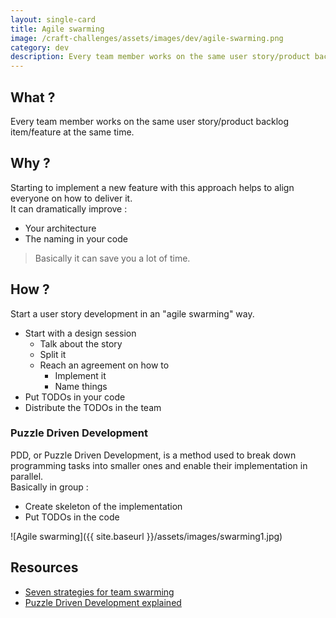 ```yaml
---
layout: single-card
title: Agile swarming
image: /craft-challenges/assets/images/dev/agile-swarming.png
category: dev
description: Every team member works on the same user story/product backlog item/feature at the same time.
---
```



## What ?
Every team member works on the same user story/product backlog item/feature at the same time.

## Why ?
Starting to implement a new feature with this approach helps to align everyone on how to deliver it.  
It can dramatically improve :
* Your architecture
* The naming in your code

> Basically it can save you a lot of time.

## How ?
Start a user story development in an "agile swarming" way.
* Start with a design session
    * Talk about the story
    * Split it
    * Reach an agreement on how to
        * Implement it
        * Name things
* Put TODOs in your code
* Distribute the TODOs in the team

### Puzzle Driven Development
PDD, or Puzzle Driven Development, is a method used to break down programming tasks into smaller ones and enable their implementation in parallel.  
Basically in group :
* Create skeleton of the implementation
* Put TODOs in the code

![Agile swarming]({{ site.baseurl }}/assets/images/swarming1.jpg)  

## Resources
* [Seven strategies for team swarming](http://tobeagile.com/2012/12/11/seven-strategies-for-team-swarming/)
* [Puzzle Driven Development explained](http://www.yegor256.com/2009/03/04/pdd.html)
